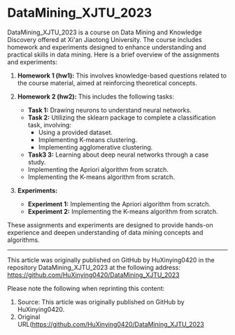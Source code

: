 # DataMining_XJTU_2023
DataMining_XJTU_2023 is a course on Data Mining and Knowledge Discovery offered at Xi'an Jiaotong University. The course includes homework and experiments designed to enhance understanding and practical skills in data mining. Here is a brief overview of the assignments and experiments:

1. **Homework 1 (hw1):** This involves knowledge-based questions related to the course material, aimed at reinforcing theoretical concepts.

2. **Homework 2 (hw2):** This includes the following tasks:
   - **Task 1:** Drawing neurons to understand neural networks.
   - **Task 2:** Utilizing the sklearn package to complete a classification task, involving:
     - Using a provided dataset.
     - Implementing K-means clustering.
     - Implementing agglomerative clustering.
   - **Task3 3:** Learning about deep neural networks through a case study.
   - Implementing the Apriori algorithm from scratch.
   - Implementing the K-means algorithm from scratch.

3. **Experiments:**
   - **Experiment 1:** Implementing the Apriori algorithm from scratch.
   - **Experiment 2:** Implementing the K-means algorithm from scratch.
 
These assignments and experiments are designed to provide hands-on experience and deepen understanding of data mining concepts and algorithms.

---
This article was originally published on GitHub by HuXinying0420 in the repository DataMining_XJTU_2023 at the following address: https://github.com/HuXinying0420/DataMining_XJTU_2023

Please note the following when reprinting this content:

1. Source: This article was originally published on GitHub by HuXinying0420.
2. Original URL(https://github.com/HuXinying0420/DataMining_XJTU_2023

